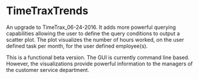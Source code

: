 # TimeTraxTrends

An upgrade to TimeTrax_06-24-2016.  It adds more powerful querying capabilities allowing the user to define the query conditions to output a scatter plot.  The plot visualizes the number of hours worked, on the user defined task per month, for the user defined employee(s).

This is a functional beta version.  The GUI is currently command line based.  However, the visualizations provide powerful information to the managers of the customer service department. 
